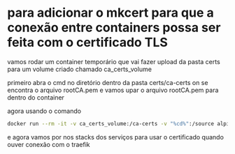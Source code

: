 # para adicionar o mkcert para que a conexão entre containers possa ser feita com o certificado TLS

vamos rodar um container temporário que vai fazer upload da pasta certs para um volume criado chamado ca_certs_volume

primeiro abra o cmd no diretório dentro da pasta certs/ca-certs on se encontra o arquivo rootCA.pem e vamos upar o arquivo rootCA.pem para dentro do container

agora usando o comando 
```bash
docker run --rm -it -v ca_certs_volume:/ca-certs -v "%cd%":/source alpine sh -c "cp /source/rootCA.pem /ca-certs/rootCA.pem && ls -l /ca-certs"
```

e agora vamos por nos stacks dos serviços para usar o certificado quando ouver conexão com o traefik